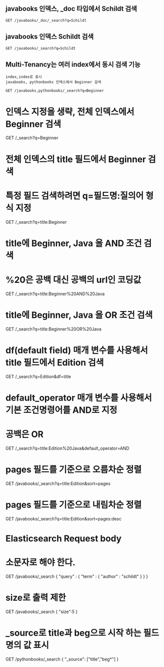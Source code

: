 ## javabooks 인덱스, _doc 타입에서 Schildt 검색

    GET /javabooks/_doc/_search?q=Schildt

## javabooks 인덱스 Schildt 검색

    GET /javabooks/_search?q=Schildt

## Multi-Tenancy는 여러 index에서 동시 검색 기능

    index,index로 표시
    javabooks, pythonbooks 인덱스에서 Beginner 검색

    GET /javabooks,pythonbooks/_search?q=Beginner

# 인덱스 지정을 생략, 전체 인덱스에서 Beginner 검색
GET /_search?q=Beginner


# 전체 인덱스의 title 필드에서 Beginner 검색
# 특정 필드 검색하려면 q=필드명:질의어 형식 지정
GET /_search?q=title:Beginner

# title에 Beginner, Java 을 AND 조건 검색
# %20은 공백 대신 공백의 url인 코딩값
GET /_search?q=title:Beginner%20AND%20Java

# title에 Beginner, Java 을 OR 조건 검색
GET /_search?q=title:Beginner%20OR%20Java

# df(default field) 매개 변수를 사용해서 title 필드에서 Edition 검색
GET /_search?q=Edition&df=title

# default_operator 매개 변수를 사용해서 기본 조건명령어를 AND로 지정
# 공백은 OR
GET /_search?q=title:Edition%20Java&default_operator=AND

# pages 필드를 기준으로 오름차순 정렬
GET /javabooks/_search?q=title:Edition&sort=pages

# pages 필드를 기준으로 내림차순 정렬
GET /javabooks/_search?q=title:Edition&sort=pages:desc

# Elasticsearch Request body
# 소문자로 해야 한다.
GET /javabooks/_search
{
    "query" : {
        "term" : { "author" : "schildt" }
    }
}

# size로 출력 제한
GET /javabooks/_search
{
    "size":5
}


# _source로 title과 beg으로 시작 하는 필드명의 값 표시
GET /pythonbooks/_search
{
    "_source": ["title","beg*"]
}
